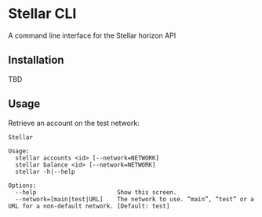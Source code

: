 # Stellar CLI

A command line interface for the Stellar horizon API

## Installation

TBD

## Usage

Retrieve an account on the test network:

```
Stellar

Usage:
  stellar accounts <id> [--network=NETWORK]
  stellar balance <id> [--network=NETWORK]
  stellar -h|--help

Options:
  --help                       Show this screen.
  --network=[main|test|URL]    The network to use. “main”, “test” or a URL for a non-default network. [Default: test]
```
